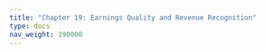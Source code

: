 ```yaml
---
title: "Chapter 19: Earnings Quality and Revenue Recognition"
type: docs
nav_weight: 190000
---
```

